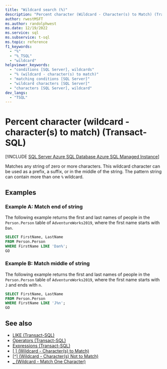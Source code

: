 ```yaml
---
title: "Wildcard search (%)"
description: "Percent character (Wildcard - Character(s) to Match) (Transact-SQL)"
author: rwestMSFT
ms.author: randolphwest
ms.date: 12/19/2022
ms.service: sql
ms.subservice: t-sql
ms.topic: reference
f1_keywords:
  - "%"
  - "%_TSQL"
  - "wildcard"
helpviewer_keywords:
  - "conditions [SQL Server], wildcards"
  - "% (wildcard - character(s) to match)"
  - "matching conditions [SQL Server]"
  - "wildcard characters [SQL Server]"
  - "characters [SQL Server], wildcard"
dev_langs:
  - "TSQL"
---
```

# Percent character (wildcard - character(s) to match) (Transact-SQL)

[!INCLUDE [SQL Server Azure SQL Database Azure SQL Managed Instance](../../includes/applies-to-version/sql-asdb-asdbmi.md)]

Matches any string of zero or more characters. This wildcard character can be used as a prefix, a suffix, or in the middle of the string. The pattern string can contain more than one `%` wildcard.

## Examples

### Example A: Match end of string

The following example returns the first and last names of people in the `Person.Person` table of `AdventureWorks2019`, where the first name starts with `Dan`.

```sql
SELECT FirstName, LastName
FROM Person.Person
WHERE FirstName LIKE 'Dan%';
GO
```

### Example B: Match middle of string

The following example returns the first and last names of people in the `Person.Person` table of `AdventureWorks2019`, where the first name starts with `J` and ends with `n`.

```sql
SELECT FirstName, LastName
FROM Person.Person
WHERE FirstName LIKE 'J%n';
GO
```

## See also

- [LIKE (Transact-SQL)](../../t-sql/language-elements/like-transact-sql.md)
- [Operators (Transact-SQL)](../../t-sql/language-elements/operators-transact-sql.md)
- [Expressions (Transact-SQL)](../../t-sql/language-elements/expressions-transact-sql.md)
- [&#91; &#93; (Wildcard - Character(s) to Match)](../../t-sql/language-elements/wildcard-character-s-to-match-transact-sql.md)
- [&#91;^&#93; (Wildcard - Character(s) Not to Match)](../../t-sql/language-elements/wildcard-character-s-not-to-match-transact-sql.md)
- [_ (Wildcard - Match One Character)](../../t-sql/language-elements/wildcard-match-one-character-transact-sql.md)
